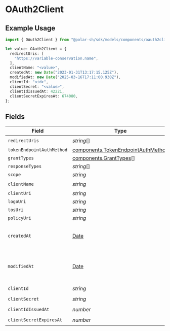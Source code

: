 # OAuth2Client

## Example Usage

```typescript
import { OAuth2Client } from "@polar-sh/sdk/models/components/oauth2client.js";

let value: OAuth2Client = {
  redirectUris: [
    "https://variable-conservation.name",
  ],
  clientName: "<value>",
  createdAt: new Date("2023-01-31T13:17:15.125Z"),
  modifiedAt: new Date("2025-03-16T17:11:00.930Z"),
  clientId: "<id>",
  clientSecret: "<value>",
  clientIdIssuedAt: 42221,
  clientSecretExpiresAt: 674080,
};
```

## Fields

| Field                                                                                         | Type                                                                                          | Required                                                                                      | Description                                                                                   |
| --------------------------------------------------------------------------------------------- | --------------------------------------------------------------------------------------------- | --------------------------------------------------------------------------------------------- | --------------------------------------------------------------------------------------------- |
| `redirectUris`                                                                                | *string*[]                                                                                    | :heavy_check_mark:                                                                            | N/A                                                                                           |
| `tokenEndpointAuthMethod`                                                                     | [components.TokenEndpointAuthMethod](../../models/components/tokenendpointauthmethod.md)      | :heavy_minus_sign:                                                                            | N/A                                                                                           |
| `grantTypes`                                                                                  | [components.GrantTypes](../../models/components/granttypes.md)[]                              | :heavy_minus_sign:                                                                            | N/A                                                                                           |
| `responseTypes`                                                                               | *string*[]                                                                                    | :heavy_minus_sign:                                                                            | N/A                                                                                           |
| `scope`                                                                                       | *string*                                                                                      | :heavy_minus_sign:                                                                            | N/A                                                                                           |
| `clientName`                                                                                  | *string*                                                                                      | :heavy_check_mark:                                                                            | N/A                                                                                           |
| `clientUri`                                                                                   | *string*                                                                                      | :heavy_minus_sign:                                                                            | N/A                                                                                           |
| `logoUri`                                                                                     | *string*                                                                                      | :heavy_minus_sign:                                                                            | N/A                                                                                           |
| `tosUri`                                                                                      | *string*                                                                                      | :heavy_minus_sign:                                                                            | N/A                                                                                           |
| `policyUri`                                                                                   | *string*                                                                                      | :heavy_minus_sign:                                                                            | N/A                                                                                           |
| `createdAt`                                                                                   | [Date](https://developer.mozilla.org/en-US/docs/Web/JavaScript/Reference/Global_Objects/Date) | :heavy_check_mark:                                                                            | Creation timestamp of the object.                                                             |
| `modifiedAt`                                                                                  | [Date](https://developer.mozilla.org/en-US/docs/Web/JavaScript/Reference/Global_Objects/Date) | :heavy_check_mark:                                                                            | Last modification timestamp of the object.                                                    |
| `clientId`                                                                                    | *string*                                                                                      | :heavy_check_mark:                                                                            | N/A                                                                                           |
| `clientSecret`                                                                                | *string*                                                                                      | :heavy_check_mark:                                                                            | N/A                                                                                           |
| `clientIdIssuedAt`                                                                            | *number*                                                                                      | :heavy_check_mark:                                                                            | N/A                                                                                           |
| `clientSecretExpiresAt`                                                                       | *number*                                                                                      | :heavy_check_mark:                                                                            | N/A                                                                                           |
